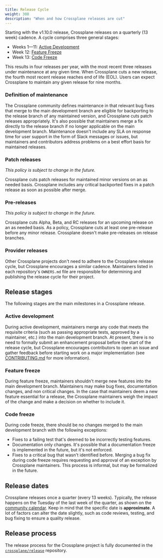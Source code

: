 ```yaml
---
title: Release Cycle
weight: 308
description: "When and how Crossplane releases are cut"
---
```


Starting with the v1.10.0 release, Crossplane releases on a quarterly (13
week) cadence. A cycle comprises three general stages:

- Weeks 1—11: [Active Development]
- Week 12: [Feature Freeze]
- Week 13: [Code Freeze]

This results in four releases per year, with the most recent three releases
under maintenance at any given time. When Crossplane cuts a new release, the fourth most
recent release reaches end of life (EOL). Users can expect Crossplane to maintain any given release
for nine months.

### Definition of maintenance

The Crossplane community defines maintenance in that relevant bug fixes that
merge to the main development branch are eligible for backporting to the
release branch of any maintained version, and Crossplane cuts patch releases
appropriately. It's also possible that maintainers merge a fix directly to the
release branch if no longer applicable on the main development branch.
Maintenance doesn't include any SLA on response time for user support in the
form of Slack messages or issues, but maintainers and contributors address problems on a best
effort basis for maintained releases.

### Patch releases

_This policy is subject to change in the future._

Crossplane cuts patch releases for maintained minor versions on an as needed
basis. Crossplane includes any critical backported fixes in a patch release as
soon as possible after merge.

### Pre-releases

_This policy is subject to change in the future._

Crossplane cuts Alpha, Beta, and RC releases for an upcoming release on an as needed
basis. As a policy, Crossplane cuts at least one pre-release before any minor
release. Crossplane doesn't make pre-releases on release branches.

### Provider releases

Other Crossplane projects don't need to adhere to the Crossplane release cycle, but Crossplane encourages a similar cadence. Maintainers listed in
each repository's `OWNERS.md` file are responsible for determining and
publishing the release cycle for their project.

## Release stages

The following stages are the main milestones in a Crossplane release.

### Active development

During active development, maintainers merge any code that meets the requisite criteria (such as
passing appropriate tests, approved by a maintainer, etc.) into
the main development branch. At present, there is no need to formally
submit an enhancement proposal before the start of the release cycle, but
Crossplane encourages contributors to open an issue and gather feedback before starting
work on a major implementation (see [CONTRIBUTING.md] for more information).

### Feature freeze

During feature freeze, maintainers shouldn't merge new features into the main
development branch. Maintainers may make bug fixes, documentation changes, and non critical changes. In the case that maintainers deem a new feature essential for a
release, the Crossplane maintainers weigh the impact of the change and make
a decision on whether to include it.

### Code freeze

During code freeze, there should be no changes merged to the main development
branch with the following exceptions:
- Fixes to a failing test that's deemed to be incorrectly testing
  features.
- Documentation only changes. It's possible that a documentation freeze is
  implemented in the future, but it's not enforced.
- Fixes to a critical bug that wasn't identified before. Merging a bug fix
  during code freeze requires requesting and approval of an exception by
  Crossplane maintainers. This process is informal, but may be
  formalized in the future.

## Release dates

Crossplane releases once a quarter (every 13 weeks). Typically, the release
happens on the Tuesday of the last week of the quarter, as shown on the
[community calendar][community calendar]. Keep in mind that the specific date is
**approximate**. A lot of factors can alter the date slightly, such as code
reviews, testing, and bug fixing to ensure a quality release.

## Release process

The release process for the Crossplane project is fully documented in the
[`crossplane/release`] repository.

<!-- Named links -->

[Active Development]: #active-development
[Feature Freeze]: #feature-freeze
[Code Freeze]: #code-freeze
[CONTRIBUTING.md]: https://github.com/crossplane/crossplane/blob/main/CONTRIBUTING.md
[community calendar]: https://zoom-lfx.platform.linuxfoundation.org/meetings/crossplane
[`crossplane/release`]: https://github.com/crossplane/release